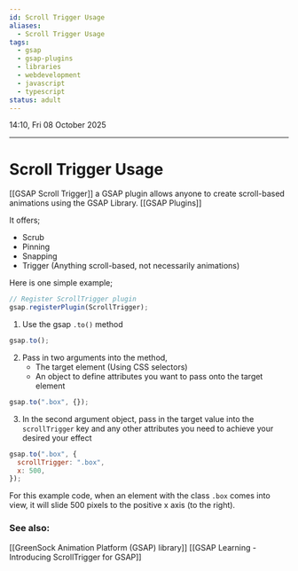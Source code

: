 ```yaml
---
id: Scroll Trigger Usage
aliases:
  - Scroll Trigger Usage
tags:
  - gsap
  - gsap-plugins
  - libraries
  - webdevelopment
  - javascript
  - typescript
status: adult
---
```


14:10, Fri 08 October 2025

---

# Scroll Trigger Usage

[[GSAP Scroll Trigger]] a GSAP plugin allows anyone to create scroll-based animations using
the GSAP Library. [[GSAP Plugins]]

It offers;

- Scrub
- Pinning
- Snapping
- Trigger (Anything scroll-based, not necessarily animations)

Here is one simple example;

```jsx
// Register ScrollTrigger plugin
gsap.registerPlugin(ScrollTrigger);
```

1. Use the gsap `.to()` method

```jsx
gsap.to();
```

2. Pass in two arguments into the method,
   - The target element (Using CSS selectors)
   - An object to define attributes you want to pass onto the target element

```jsx
gsap.to(".box", {});
```

3. In the second argument object, pass in the target value into the `scrollTrigger` key and any other attributes you need to achieve your desired your effect

```jsx
gsap.to(".box", {
  scrollTrigger: ".box",
  x: 500,
});
```

For this example code, when an element with the class `.box` comes into view, it will slide 500 pixels to the positive x axis (to the right).

### See also:

[[GreenSock Animation Platform (GSAP) library]]
[[GSAP Learning - Introducing ScrollTrigger for GSAP]]
